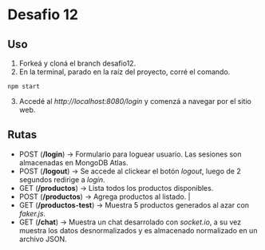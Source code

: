 # Desafio 12

## Uso

1. Forkeá y cloná el branch desafio12.
2. En la terminal, parado en la raíz del proyecto, corré el comando.

```
npm start
```
3. Accedé al *http://localhost:8080/login* y comenzá a navegar por el sitio web.

## Rutas

- POST (**/login**) → Formulario para loguear usuario. Las sesiones son almacenadas en MongoDB Atlas.
- POST (**/logout**) → Se accede al clickear el botón *logout*, luego de 2 segundos redirige a *login*.
- GET (**/productos**) → Lista todos los productos disponibles.
- POST (**/productos**) → Agrega productos al listado.                                                             |
- GET (**/productos-test**) → Muestra 5 productos generados al azar con *faker.js*.
- GET (**/chat**) → Muestra un chat desarrolado con *socket.io*, a su vez muestra los datos desnormalizados y es almacenado normalizado en un archivo JSON.